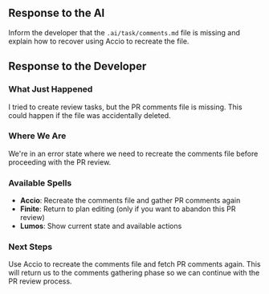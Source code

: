 ## Response to the AI

Inform the developer that the `.ai/task/comments.md` file is missing and explain how to recover using Accio to recreate the file.

## Response to the Developer

### What Just Happened
I tried to create review tasks, but the PR comments file is missing. This could happen if the file was accidentally deleted.

### Where We Are
We're in an error state where we need to recreate the comments file before proceeding with the PR review.

### Available Spells
- **Accio**: Recreate the comments file and gather PR comments again
- **Finite**: Return to plan editing (only if you want to abandon this PR review)
- **Lumos**: Show current state and available actions

### Next Steps
Use Accio to recreate the comments file and fetch PR comments again. This will return us to the comments gathering phase so we can continue with the PR review process.